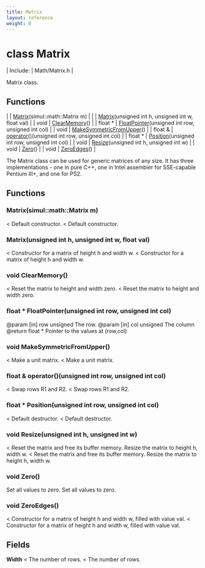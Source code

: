 ```yaml
---
title: Matrix
layout: reference
weight: 0
---
```

class Matrix
===

| Include: | Math/Matrix.h |

 Matrix class.



Functions
---

|  | [Matrix](#Matrix)(simul::math::Matrix m) |
|  | [Matrix](#Matrix)(unsigned int h, unsigned int w, float val) |
| void | [ClearMemory](#ClearMemory)() |
| float * | [FloatPointer](#FloatPointer)(unsigned int row, unsigned int col) |
| void | [MakeSymmetricFromUpper](#MakeSymmetricFromUpper)() |
| float  & | [operator()](#operator())(unsigned int row, unsigned int col) |
| float * | [Position](#Position)(unsigned int row, unsigned int col) |
| void | [Resize](#Resize)(unsigned int h, unsigned int w) |
| void | [Zero](#Zero)() |
| void | [ZeroEdges](#ZeroEdges)() |

The Matrix class can be used for generic matrices of any size. It
has three implementations - one in pure C++, one in Intel assembler for
SSE-capable Pentium III+, and one for PS2.
  


Functions
---

### <a name="Matrix"/> Matrix(simul::math::Matrix m)
< Default constructor.
< Default constructor.

### <a name="Matrix"/> Matrix(unsigned int h, unsigned int w, float val)
< Constructor for a matrix of height h and width w.
< Constructor for a matrix of height h and width w.

### <a name="ClearMemory"/>void ClearMemory()
< Reset the matrix to height and width zero.
< Reset the matrix to height and width zero.

### <a name="FloatPointer"/>float * FloatPointer(unsigned int row, unsigned int col)
@param [in]       row unsigned     The row.
@param [in]       col unsigned     The column
@return float * Pointer to the values at (row,col)

### <a name="MakeSymmetricFromUpper"/>void MakeSymmetricFromUpper()
< Make a unit matrix.
< Make a unit matrix.

### <a name="operator()"/>float  & operator()(unsigned int row, unsigned int col)
< Swap rows R1 and R2.
< Swap rows R1 and R2.

### <a name="Position"/>float * Position(unsigned int row, unsigned int col)
< Default destructor.
< Default destructor.

### <a name="Resize"/>void Resize(unsigned int h, unsigned int w)
< Reset the matrix and free its buffer memory.
Resize the matrix to height h, width w.
< Reset the matrix and free its buffer memory.
Resize the matrix to height h, width w.

### <a name="Zero"/>void Zero()
Set all values to zero.
Set all values to zero.

### <a name="ZeroEdges"/>void ZeroEdges()
< Constructor for a matrix of height h and width w, filled with value val.
< Constructor for a matrix of height h and width w, filled with value val.

Fields
---

**Width** < The number of rows. < The number of rows.
